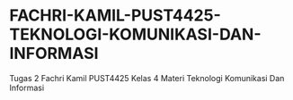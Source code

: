 # FACHRI-KAMIL-PUST4425-TEKNOLOGI-KOMUNIKASI-DAN-INFORMASI
Tugas 2 Fachri Kamil PUST4425 Kelas 4 Materi Teknologi Komunikasi Dan Informasi
